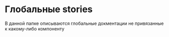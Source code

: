 # Глобальные stories

В данной папке описываются глобальные докментации не привязанные к какому-либо компоненту

